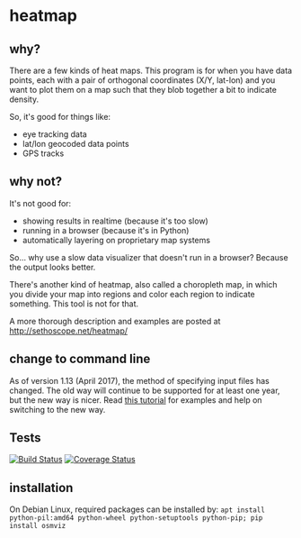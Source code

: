 # heatmap

## why?

There are a few kinds of heat maps. This program is for when you have
data points, each with a pair of orthogonal coordinates (X/Y, lat-lon)
and you want to plot them on a map such that they blob together a bit
to indicate density.

So, it's good for things like:

 - eye tracking data
 - lat/lon geocoded data points
 - GPS tracks

## why not?

It's not good for:

 - showing results in realtime (because it's too slow)
 - running in a browser (because it's in Python)
 - automatically layering on proprietary map systems

So... why use a slow data visualizer that doesn't run in a browser?
Because the output looks better.

There's another kind of heatmap, also called a choropleth map, in
which you divide your map into regions and color each region to
indicate something.  This tool is not for that.

A more thorough description and examples are posted at
 <http://sethoscope.net/heatmap/>

## change to command line

As of version 1.13 (April 2017), the method of specifying input files
has changed. The old way will continue to be supported for at least
one year, but the new way is nicer.
Read [this tutorial](CMDLINE_UPDATING.md) for examples and help on
switching to the new way.

## Tests

[![Build Status](https://travis-ci.org/sethoscope/heatmap.png?branch=master)](https://travis-ci.org/sethoscope/heatmap)
[![Coverage Status](https://coveralls.io/repos/sethoscope/heatmap/badge.png?branch=master)](https://coveralls.io/r/sethoscope/heatmap?branch=master)

## installation

On Debian Linux, required packages can be installed by:
`apt install python-pil:amd64 python-wheel python-setuptools python-pip; pip install osmviz`
